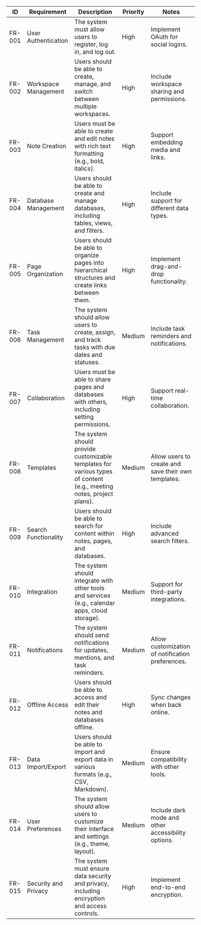 | ID     | Requirement               | Description                                                                                     | Priority | Notes                                        |
|--------|---------------------------|-------------------------------------------------------------------------------------------------|----------|----------------------------------------------|
| FR-001 | User Authentication       | The system must allow users to register, log in, and log out.                                    | High     | Implement OAuth for social logins.          |
| FR-002 | Workspace Management      | Users should be able to create, manage, and switch between multiple workspaces.                  | High     | Include workspace sharing and permissions.  |
| FR-003 | Note Creation             | Users must be able to create and edit notes with rich text formatting (e.g., bold, italics).      | High     | Support embedding media and links.          |
| FR-004 | Database Management       | Users should be able to create and manage databases, including tables, views, and filters.        | High     | Include support for different data types.   |
| FR-005 | Page Organization         | Users should be able to organize pages into hierarchical structures and create links between them. | High     | Implement drag-and-drop functionality.      |
| FR-006 | Task Management           | The system should allow users to create, assign, and track tasks with due dates and statuses.     | Medium   | Include task reminders and notifications.   |
| FR-007 | Collaboration              | Users must be able to share pages and databases with others, including setting permissions.        | High     | Support real-time collaboration.            |
| FR-008 | Templates                 | The system should provide customizable templates for various types of content (e.g., meeting notes, project plans). | Medium   | Allow users to create and save their own templates. |
| FR-009 | Search Functionality      | Users should be able to search for content within notes, pages, and databases.                     | High     | Include advanced search filters.            |
| FR-010 | Integration               | The system should integrate with other tools and services (e.g., calendar apps, cloud storage).    | Medium   | Support for third-party integrations.        |
| FR-011 | Notifications             | The system should send notifications for updates, mentions, and task reminders.                   | Medium   | Allow customization of notification preferences. |
| FR-012 | Offline Access            | Users should be able to access and edit their notes and databases offline.                       | High     | Sync changes when back online.              |
| FR-013 | Data Import/Export        | Users should be able to import and export data in various formats (e.g., CSV, Markdown).          | Medium   | Ensure compatibility with other tools.      |
| FR-014 | User Preferences          | The system should allow users to customize their interface and settings (e.g., theme, layout).     | Medium   | Include dark mode and other accessibility options. |
| FR-015 | Security and Privacy      | The system must ensure data security and privacy, including encryption and access controls.        | High     | Implement end-to-end encryption.            |
